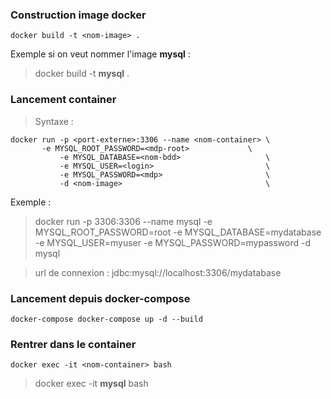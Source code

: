 ### Construction image docker
```  
docker build -t <nom-image> . 
```  
Exemple si on veut nommer l'image **mysql** : 
> docker build -t **mysql** .


### Lancement container
> Syntaxe : 
```
docker run -p <port-externe>:3306 --name <nom-container> \
	   -e MYSQL_ROOT_PASSWORD=<mdp-root>             \
           -e MYSQL_DATABASE=<nom-bdd>                   \
           -e MYSQL_USER=<login>                         \
           -e MYSQL_PASSWORD=<mdp>                       \
           -d <nom-image>                                \
```
Exemple : 
> docker run -p 3306:3306 --name mysql -e MYSQL_ROOT_PASSWORD=root -e MYSQL_DATABASE=mydatabase -e MYSQL_USER=myuser -e MYSQL_PASSWORD=mypassword -d mysql

> url de connexion : jdbc:mysql://localhost:3306/mydatabase

### Lancement depuis docker-compose
```
docker-compose docker-compose up -d --build 
```

### Rentrer dans le container
```
docker exec -it <nom-container> bash
```
> docker exec -it **mysql** bash


